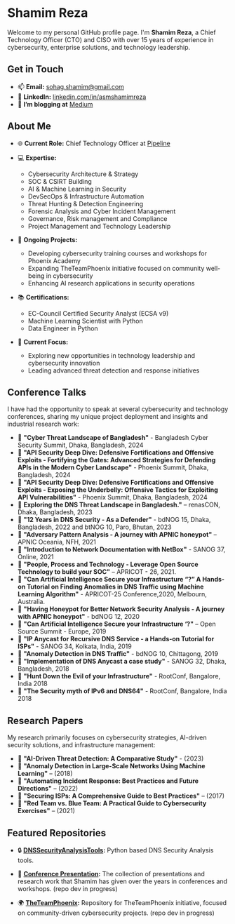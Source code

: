 # Shamim Reza

Welcome to my personal GitHub profile page. I'm **Shamim Reza**, a Chief Technology Officer (CTO) and CISO with over 15 years of experience in cybersecurity, enterprise solutions, and technology leadership.

## Get in Touch

- 📫 **Email:** [sohag.shamim@gmail.com](mailto:sohag.shamim@gmail.com)
- 💼 **LinkedIn:** [linkedin.com/in/asmshamimreza](https://www.linkedin.com/in/asmshamimreza)
- 📃 **I’m blogging at** [Medium](https://medium.com/@sohag.shamim)

## About Me

- 🌐 **Current Role:** Chief Technology Officer at [Pipeline](https://ppln.co/)
- 💻 **Expertise:** 
  - Cybersecurity Architecture & Strategy
  - SOC & CSIRT Building
  - AI & Machine Learning in Security
  - DevSecOps & Infrastructure Automation
  - Threat Hunting & Detection Engineering
  - Forensic Analysis and Cyber Incident Management
  - Governance, Risk management and Compliance
  - Project Management and Technology Leadership

- 🌱 **Ongoing Projects:**
  - Developing cybersecurity training courses and workshops for Phoenix Academy
  - Expanding TheTeamPhoenix initiative focused on community well-being in cybersecurity
  - Enhancing AI research applications in security operations

- 📚 **Certifications:**
  - EC-Council Certified Security Analyst (ECSA v9)
  - Machine Learning Scientist with Python
  - Data Engineer in Python

- 🔭 **Current Focus:**
  - Exploring new opportunities in technology leadership and cybersecurity innovation
  - Leading advanced threat detection and response initiatives
 
## Conference Talks

I have had the opportunity to speak at several cybersecurity and technology conferences, sharing my unique project deployment and insights and industrial research work:

- 🎤 **"Cyber Threat Landscape of Bangladesh"** - Bangladesh Cyber Security Summit, Dhaka, Bangladesh, 2024
- 🎤 **"API Security Deep Dive: Defensive Fortifications and Offensive Exploits - Fortifying the Gates: Advanced Strategies for Defending APIs in the Modern Cyber Landscape"** - Phoenix Summit, Dhaka, Bangladesh, 2024
- 🎤 **"API Security Deep Dive: Defensive Fortifications and Offensive Exploits - Exposing the Underbelly: Offensive Tactics for Exploiting API Vulnerabilities"** - Phoenix Summit, Dhaka, Bangladesh, 2024
- 🎤 **Exploring the DNS Threat Landscape in Bangladesh."** – renasCON, Dhaka, Bangladesh, 2023
- 🎤 **"12 Years in DNS Security - As a Defender"** - bdNOG 15, Dhaka, Bangladesh, 2022 and btNOG 10, Paro, Bhutan, 2023
- 🎤 **"Adversary Pattern Analysis - A journey with APNIC honeypot"** – APNIC Oceania, NFH, 2021
- 🎤 **"Introduction to Network Documentation with NetBox"** - SANOG 37, Online, 2021
- 🎤 **"People, Process and Technology - Leverage Open Source Technology to build your SOC"** – APRICOT - 26, 2021.
- 🎤 **"Can Artificial Intelligence Secure your Infrastructure “?” A Hands-on Tutorial on Finding Anomalies in DNS Traffic using Machine Learning Algorithm"** - APRICOT-25 Conference,2020, Melbourn, Australia.
- 🎤 **"Having Honeypot for Better Network Security Analysis - A journey with APNIC honeypot"** - bdNOG 12, 2020
- 🎤 **"Can Artificial Intelligence Secure your Infrastructure ‘?"** – Open Source Summit - Europe, 2019
- 🎤 **"IP Anycast for Recursive DNS Service - a Hands-on Tutorial for ISPs"** - SANOG 34, Kolkata, India, 2019
- 🎤 **"Anomaly Detection in DNS Traffic"** - bdNOG 10, Chittagong, 2019
- 🎤 **"Implementation of DNS Anycast a case study"** - SANOG 32, Dhaka, Bangladesh, 2018
- 🎤 **"Hunt Down the Evil of your Infrastructure"** - RootConf, Bangalore, India 2018
- 🎤 **"The Security myth of IPv6 and DNS64"** - RootConf, Bangalore, India 2018


## Research Papers

My research primarily focuses on cybersecurity strategies, AI-driven security solutions, and infrastructure management:

- 📄 **"AI-Driven Threat Detection: A Comparative Study"** -  (2023)
- 📄 **"Anomaly Detection in Large-Scale Networks Using Machine Learning"** – (2018)
- 📄 **"Automating Incident Response: Best Practices and Future Directions"** – (2022)
- 📄 **"Securing ISPs: A Comprehensive Guide to Best Practices"** – (2017)
- 📄 **"Red Team vs. Blue Team: A Practical Guide to Cybersecurity Exercises"** – (2021)

## Featured Repositories

- 🔒 **[DNSSecurityAnalysisTools](https://github.com/shamimrezasohag/DSAT-DNSSecurityAnalysisTool):** Python based DNS Security Analysis tools.
- 🧠 **[Conference Presentation](https://github.com/shamimrezasohag/conf-talk-slides):** The collection of presentations and research work that Shamim has given over the years in conferences and workshops. (repo dev in progress)

- 🌍 **[TheTeamPhoenix](https://github.com/The-Team-Phoenix):** Repository for TheTeamPhoenix initiative, focused on community-driven cybersecurity projects. (repo dev in progress)

